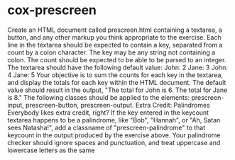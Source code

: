 # cox-prescreen
Create an HTML document called prescreen.html containing a textarea, a button, and any other markup you think
appropriate to the exercise.
Each line in the textarea should be expected to contain a key, separated from a count by a colon character. The key
may be any string not containing a colon. The count should be expected to be able to be parsed to an integer.
The textarea should have the following default value:
John: 2
Jane: 3
John: 4
Jane: 5
Your objective is to sum the counts for each key in the textarea, and display the totals for each key within the HTML
document. The default value should result in the output, "The total for John is 6. The total for Jane is 8."
The following classes should be applied to the elements: prescreen-input, prescreen-button, prescreen-output.
Extra Credit: Palindromes
Everybody likes extra credit, right?
If the key entered in the keycount textarea happens to be a palindrome, like "Bob", "Hannah", or "Ah, Satan sees
Natasha!", add a classname of "prescreen-palindrome" to that keycount in the output produced by the exercise
above.
Your palindrome checker should ignore spaces and punctuation, and treat uppercase and lowercase letters as the same
